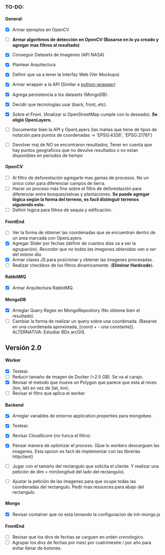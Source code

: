 ### TO-DO:

#### General:

- [X] Armar ejemplos en OpenCV
- [ ] **Armar algoritmos de detección en OpenCV (Basarse en lo ya creado y agregar mas filtros al resultado)**
- [X] Conseguir Datasets de Imagenes (API NASA)
- [X] Plantear Arquitectura
- [X] Definir que va a tener la Interfaz Web (Ver Mockups)
- [X] Armar wrapper a la API (Similar a [python-wrapper]())
- [X] Agrega persistencia a los datasets (MongoDB).
- [X] Decidir que tecnologías usar (back, front, etc).
- [X] Sobre el Front. (Analizar si OpenStreetMap cumple con lo deseado). **Se eligió OpenLayers.**

- [ ] Documentar bien la API y OpenLayers (las mañas que tiene de tipos de notación para puntos de coordenadas -> 'EPSG:4326', 'EPSG:21781')

- [ ] Devolver msj de NO se encontraron resultados, Tener en cuenta que hay puntos geograficos que no devulve resultados o no estan disponibles en periodos de tiempo

#### OpenCV

- [ ] Al filtro de deforestación agregarle mas gamas de procesos. No un único color para diferenciar campos de tierra.
- [ ] Hacer un proceso más fino sobre el filtro de deforestación para diferenciar entre bosques/selvas y plantaciones. **Se puede agregar lógica según la forma del terreno, es facil distinguir terrenos siguiendo esto.**
- [ ] Definir logica para filtros de sequia y edificación.

#### FrontEnd

- [ ] Ver la forma de obtener las coordenadas que se encuentran dentro de un area marcada con OpenLayers.
- [X] Agregar Slider por fechas (definir de cuantos días va a ser la agrupación). *Recordar que no todas las imagenes obtenidas van a ser del mismo día.*
- [X] Armar clases JS para posicionar y obtener las imagenes procesadas.
- [ ] Realizar checkbox de los filtros dinamicamente. (**Eliminar Hardcode**).

#### RabbitMQ

- [X] Armar Arquitectura RabbitMQ.

#### MongoDB

- [X] Arreglar Query Regex en MongoRepository (No obtiene bien el resultado).
- [ ] Cambiar la forma de realizar un query sobre una coordenada. (Basarse en una coordenada aproximada, [coord + - una constante]). ALTERNATIVA: Estudiar BDs arcGIS.

## Versión 2.0

#### Worker

- [x] Testear.
- [ ] Reducir tamaño de imagen de Docker (~2.5 GB). Se va al carajo.
- [x] Revisar el metodo que mueve un Polygon que parece que esta al reves (lon, lat) en vez de (lat, lon).
- [ ] Revisar el filtro que aplica el worker

#### Backend

- [x] Arreglar variables de entorno application.properties para mongobee.
- [x] Testear.
- [x] Revisar CloudScore (no funca el filtro).
- [x] Pensar manera de optimizar el proceso. (Que lo workers descarguen las imagenes. Esta opcion es facil de implementar con las librerias httpclient)
- [ ] Jugar con el tamaño del rectangulo que solicita el cliente. Y realizar una petición de dim = min(longitud del lado del rectangulo).
- [ ] Ajustar la petición de las imagenes para que ocupe todas las coordenadas del rectangulo. Pedir mas resources para abajo del rectangulo.


#### Mongo
- [x] Revisar container que no esta tomando la configuracion de init-mongo.js

#### FrontEnd

- [ ] Revisar que los divs de fechas se carguen en orden cronologico.
- [ ] Agrupar los divs de fechas por mes/ por cuatrimestre / por año para evitar llenar de botones.
